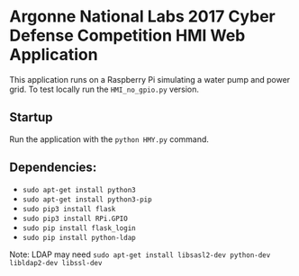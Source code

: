 # Argonne National Labs 2017 Cyber Defense Competition HMI Web Application

This application runs on a Raspberry Pi simulating a water pump and power grid. To test locally run the `HMI_no_gpio.py` version.

## Startup
Run the application with the `python HMY.py` command.

## Dependencies:

- `sudo apt-get install python3`
- `sudo apt-get install python3-pip`
- `sudo pip3 install flask`
- `sudo pip3 install RPi.GPIO`
- `sudo pip install flask_login`
- `sudo pip install python-ldap`

Note: LDAP may need `sudo apt-get install libsasl2-dev python-dev libldap2-dev libssl-dev`